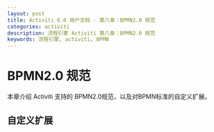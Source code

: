 ```yaml
---
layout: post
title: Activiti 6.0 用户文档 - 第八章：BPMN2.0 规范
categories: activiti
description: 流程引擎 Activiti 第八章：BPMN2.0 规范
keywords: 流程引擎, activiti, BPMN
---
```

# BPMN2.0 规范
本章介绍 Activiti 支持的 BPMN2.0规范，以及对BPMN标准的自定义扩展。
## 自定义扩展
